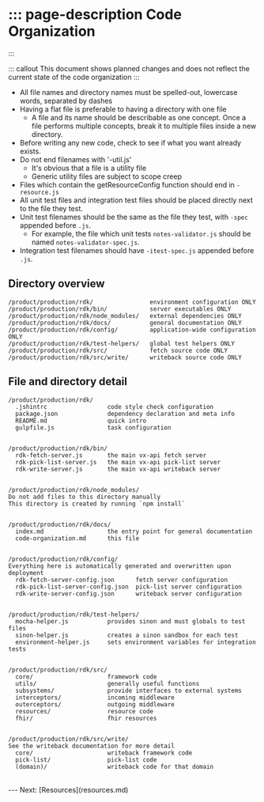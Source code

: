 ::: page-description
Code Organization
=================
:::

::: callout
This document shows planned changes and does not reflect the current state of the code organization
:::

 * All file names and directory names must be spelled-out, lowercase words, separated by dashes
 * Having a flat file is preferable to having a directory with one file
    * A file and its name should be describable as one concept. Once a file performs multiple concepts, break it to multiple files inside a new directory.
 * Before writing any new code, check to see if what you want already exists.
 * Do not end filenames with '-util.js'
    * It's obvious that a file is a utility file
    * Generic utility files are subject to scope creep
 * Files which contain the getResourceConfig function should end in `-resource.js`
 * All unit test files and integration test files should be placed directly next to the file they test.
 * Unit test filenames should be the same as the file they test, with `-spec` appended before `.js`.
    * For example, the file which unit tests `notes-validator.js` should be named `notes-validator-spec.js`.
 * Integration test filenames should have `-itest-spec.js` appended before `.js`.


## Directory overview
```
/product/production/rdk/                environment configuration ONLY
/product/production/rdk/bin/            server executables ONLY
/product/production/rdk/node_modules/   external dependencies ONLY
/product/production/rdk/docs/           general documentation ONLY
/product/production/rdk/config/         application-wide configuration ONLY
/product/production/rdk/test-helpers/   global test helpers ONLY
/product/production/rdk/src/            fetch source code ONLY
/product/production/rdk/src/write/      writeback source code ONLY
```


## File and directory detail
```
/product/production/rdk/
  .jshintrc                 code style check configuration
  package.json              dependency declaration and meta info
  README.md                 quick intro
  gulpfile.js               task configuration


/product/production/rdk/bin/
  rdk-fetch-server.js       the main vx-api fetch server
  rdk-pick-list-server.js   the main vx-api pick-list server
  rdk-write-server.js       the main vx-api writeback server


/product/production/rdk/node_modules/
Do not add files to this directory manually
This directory is created by running `npm install`


/product/production/rdk/docs/
  index.md                  the entry point for general documentation
  code-organization.md      this file


/product/production/rdk/config/
Everything here is automatically generated and overwritten upon deployment
  rdk-fetch-server-config.json      fetch server configuration
  rdk-pick-list-server-config.json  pick-list server configuration
  rdk-write-server-config.json      writeback server configuration


/product/production/rdk/test-helpers/
  mocha-helper.js           provides sinon and must globals to test files
  sinon-helper.js           creates a sinon sandbox for each test
  environment-helper.js     sets environment variables for integration tests


/product/production/rdk/src/
  core/                     framework code
  utils/                    generally useful functions
  subsystems/               provide interfaces to external systems
  interceptors/             incoming middleware
  outerceptors/             outgoing middleware
  resources/                resource code
  fhir/                     fhir resources


/product/production/rdk/src/write/
See the writeback documentation for more detail
  core/                     writeback framework code
  pick-list/                pick-list code
  (domain)/                 writeback code for that domain
```

<br />
---
Next: [Resources](resources.md)
